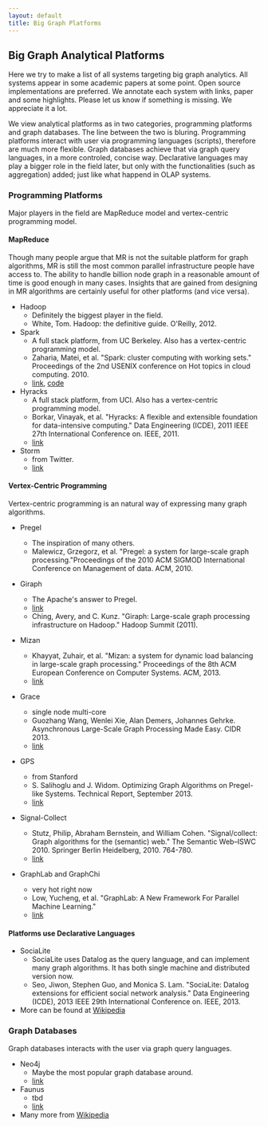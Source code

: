 ```yaml
---
layout: default
title: Big Graph Platforms
---
```


## Big Graph Analytical Platforms ##
Here we try to make a list of all systems targeting big graph analytics. All systems appear in some academic papers at some point. Open source implementations are preferred.
We annotate each system with links, paper and some highlights.
Please let us know if something is missing. We appreciate it a lot.

We view analytical platforms as in two categories, programming platforms and graph databases. The line between the two is bluring. Programming platforms interact with user via programming languages (scripts), therefore are much more flexible. Graph databases achieve that via graph query languages, in a more controled, concise way. Declarative languages may play a bigger role in the field later, but only with the functionalities (such as aggregation) added; just like what happend in OLAP systems.

### Programming Platforms ###
Major players in the field are MapReduce model and vertex-centric programming model.

#### MapReduce ####
Though many people argue that MR is not the suitable platform for graph algorithms, MR is still the most common parallel infrastructure people have access to. The ability to handle billion node graph in a reasonable amount of time is good enough in many cases. Insights that are gained from designing in MR algorithms are certainly useful for other platforms (and vice versa).

- Hadoop
  - Definitely the biggest player in the field.
  - White, Tom. Hadoop: the definitive guide. O'Reilly, 2012.
- Spark
  - A full stack platform, from UC Berkeley. Also has a vertex-centric programming model.
  - Zaharia, Matei, et al. "Spark: cluster computing with working sets." Proceedings of the 2nd USENIX conference on Hot topics in cloud computing. 2010.
  - [link](http://spark.incubator.apache.org/), [code](https://github.com/amplab)
- Hyracks
  - A full stack platform, from UCI. Also has a vertex-centric programming model.
  - Borkar, Vinayak, et al. "Hyracks: A flexible and extensible foundation for data-intensive computing." Data Engineering (ICDE), 2011 IEEE 27th International Conference on. IEEE, 2011.
  - [link](http://hyracks.org/)
- Storm
  - from Twitter.
  - [link](http://storm-project.net/)

#### Vertex-Centric Programming ####
Vertex-centric programming is an natural way of expressing many graph algorithms.

- Pregel
  - The inspiration of many others.
  - Malewicz, Grzegorz, et al. "Pregel: a system for large-scale graph processing."Proceedings of the 2010 ACM SIGMOD International Conference on Management of data. ACM, 2010.

- Giraph
  - The Apache's answer to Pregel.
  - [link](http://giraph.apache.org)
  - Ching, Avery, and C. Kunz. "Giraph: Large-scale graph processing infrastructure on Hadoop." Hadoop Summit (2011).
- Mizan
  - Khayyat, Zuhair, et al. "Mizan: a system for dynamic load balancing in large-scale graph processing." Proceedings of the 8th ACM European Conference on Computer Systems. ACM, 2013.
  - [link](http://thegraphsblog.wordpress.com/the-graph-blog/mizan/)
- Grace
  - single node multi-core
  - Guozhang Wang, Wenlei Xie, Alan Demers, Johannes Gehrke. Asynchronous Large-Scale Graph Processing Made Easy. CIDR 2013. 
  - [link](http://www.cs.cornell.edu/bigreddata/grace/) 
- GPS
  - from Stanford
  - S. Salihoglu and J. Widom. Optimizing Graph Algorithms on Pregel-like Systems. Technical Report, September 2013.
  - [link](http://infolab.stanford.edu/gps/)
- Signal-Collect
  - Stutz, Philip, Abraham Bernstein, and William Cohen. "Signal/collect: Graph algorithms for the (semantic) web." The Semantic Web–ISWC 2010. Springer Berlin Heidelberg, 2010. 764-780.
  - [link](http://uzh.github.io/signal-collect/)
- GraphLab and GraphChi
  - very hot right now
  - Low, Yucheng, et al. "GraphLab: A New Framework For Parallel Machine Learning."
  - [link](http://graphlab.org/)

#### Platforms use Declarative Languages ####
- SociaLite
  - SociaLite uses Datalog as the query language, and can implement many graph algorithms. It has both single machine and distributed version now.
  - Seo, Jiwon, Stephen Guo, and Monica S. Lam. "SociaLite: Datalog extensions for efficient social network analysis." Data Engineering (ICDE), 2013 IEEE 29th International Conference on. IEEE, 2013.
- More can be found at [Wikipedia](http://en.wikipedia.org/wiki/Graph_database#Distributed_Graph_Processing)


### Graph Databases ###
Graph databases interacts with the user via graph query languages.

- Neo4j
  - Maybe the most popular graph database around.
  - [link](http://www.neo4j.org/)
- Faunus
  - tbd
  - [link](http://thinkaurelius.github.io/faunus/) 
- Many more from [Wikipedia](http://en.wikipedia.org/wiki/Graph_database#Graph_database_projects)






  
